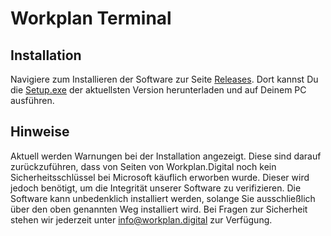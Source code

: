 # Workplan Terminal

## Installation

Navigiere zum Installieren der Software zur Seite  [Releases](https://github.com/Workplan-Digital/Terminal/releases). Dort kannst Du die [Setup.exe](https://github.com/Workplan-Digital/Terminal/releases/tag/v1.0.4) der aktuellsten Version herunterladen und auf Deinem PC ausführen.

## Hinweise
Aktuell werden Warnungen bei der Installation angezeigt. Diese sind darauf zurückzuführen, dass von Seiten von Workplan.Digital noch kein Sicherheitsschlüssel bei Microsoft käuflich erworben wurde. Dieser wird jedoch benötigt, um die Integrität unserer Software zu verifizieren. 
Die Software kann unbedenklich installiert werden, solange Sie ausschließlich über den oben genannten Weg installiert wird. Bei Fragen zur Sicherheit stehen wir jederzeit unter [info@workplan.digital](mailto:info@workplan.digital) zur Verfügung.

